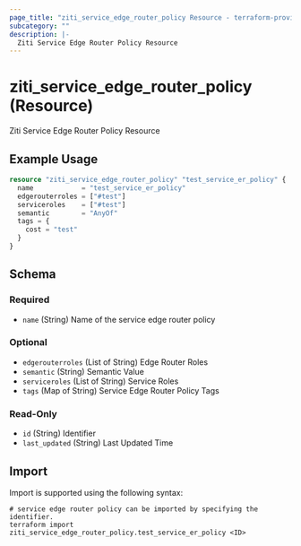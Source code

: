 ```yaml
---
page_title: "ziti_service_edge_router_policy Resource - terraform-provider-ziti"
subcategory: ""
description: |-
  Ziti Service Edge Router Policy Resource
---
```


# ziti_service_edge_router_policy (Resource)

Ziti Service Edge Router Policy Resource

## Example Usage

```terraform
resource "ziti_service_edge_router_policy" "test_service_er_policy" {
  name            = "test_service_er_policy"
  edgerouterroles = ["#test"]
  serviceroles    = ["#test"]
  semantic        = "AnyOf"
  tags = {
    cost = "test"
  }
}
```

<!-- schema generated by tfplugindocs -->
## Schema

### Required

- `name` (String) Name of the service edge router policy

### Optional

- `edgerouterroles` (List of String) Edge Router Roles
- `semantic` (String) Semantic Value
- `serviceroles` (List of String) Service Roles
- `tags` (Map of String) Service Edge Router Policy Tags

### Read-Only

- `id` (String) Identifier
- `last_updated` (String) Last Updated Time

## Import

Import is supported using the following syntax:

```shell
# service edge router policy can be imported by specifying the identifier.
terraform import ziti_service_edge_router_policy.test_service_er_policy <ID>
```
